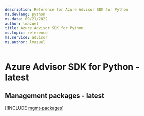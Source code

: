 ```yaml
---
description: Reference for Azure Advisor SDK for Python
ms.devlang: python
ms.data: 09/21/2022
author: lmazuel
title: Azure Advisor SDK for Python
ms.topic: reference
ms.service: advisor
ms.author: lmazuel
---
```

# Azure Advisor SDK for Python - latest

## Management packages - latest
[!INCLUDE [mgmt-packages](advisor-mgmt-index.md)]